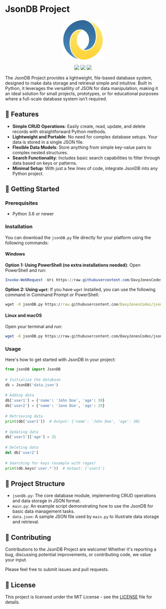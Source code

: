 # JsonDB Project

<p align="center">
  <img src="./assets/logo.png" alt="Logo" height="128px">
</p>

<p align="center">
  <img src="https://img.shields.io/badge/python-%2314354C.svg?&style=for-the-badge&logo=python&logoColor=white"/>
  <img src="https://img.shields.io/badge/json-%23000000.svg?&style=for-the-badge&logo=json&logoColor=white"/>
  <img src="https://img.shields.io/github/license/DavyJonesCodes/JsonDB-Python?style=for-the-badge"/>
</p>

The JsonDB Project provides a lightweight, file-based database system, designed to make data storage and retrieval simple and intuitive. Built in Python, it leverages the versatility of JSON for data manipulation, making it an ideal solution for small projects, prototypes, or for educational purposes where a full-scale database system isn't required.

## 🚀 Features

- **Simple CRUD Operations**: Easily create, read, update, and delete records with straightforward Python methods.
- **Lightweight and Portable**: No need for complex database setups. Your data is stored in a single JSON file.
- **Flexible Data Models**: Store anything from simple key-value pairs to complex nested structures.
- **Search Functionality**: Includes basic search capabilities to filter through data based on keys or patterns.
- **Minimal Setup**: With just a few lines of code, integrate JsonDB into any Python project.

## 🏁 Getting Started

### Prerequisites

- Python 3.6 or newer

### Installation

You can download the `jsonDB.py` file directly for your platform using the following commands:

#### Windows

**Option 1: Using PowerShell (no extra installations needed)**:
Open PowerShell and run:

```powershell
Invoke-WebRequest -Uri https://raw.githubusercontent.com/DavyJonesCodes/json-db-python/master/jsonDB.py -OutFile jsonDB.py
```

**Option 2: Using `wget`**:
If you have `wget` installed, you can use the following command in Command Prompt or PowerShell:

```cmd
wget -O jsonDB.py https://raw.githubusercontent.com/DavyJonesCodes/json-db-python/master/jsonDB.py
```

#### Linux and macOS

Open your terminal and run:

```bash
wget -O jsonDB.py https://raw.githubusercontent.com/DavyJonesCodes/json-db-python/master/jsonDB.py
```

### Usage

Here's how to get started with JsonDB in your project:

```python
from jsonDB import JsonDB

# Initialize the database
db = JsonDB('data.json')

# Adding data
db['user1'] = {'name': 'John Doe', 'age': 30}
db['user2'] = {'name': 'Jane Doe', 'age': 25}

# Retrieving data
print(db['user1'])  # Output: {'name': 'John Doe', 'age': 30}

# Updating data
db['user1']['age'] = 31

# Deleting data
del db['user2']

# Searching for keys (example with regex)
print(db.keys('user.*'))  # Output: ['user1']
```

## 📁 Project Structure

- `jsonDb.py`: The core database module, implementing CRUD operations and data storage in JSON format.
- `main.py`: An example script demonstrating how to use the JsonDB for basic data management tasks.
- `data.json`: A sample JSON file used by `main.py` to illustrate data storage and retrieval.

## 🤝 Contributing

Contributions to the JsonDB Project are welcome! Whether it's reporting a bug, discussing potential improvements, or contributing code, we value your input.

Please feel free to submit issues and pull requests.

## 📜 License

This project is licensed under the MIT License - see the [LICENSE](LICENSE) file for details.
